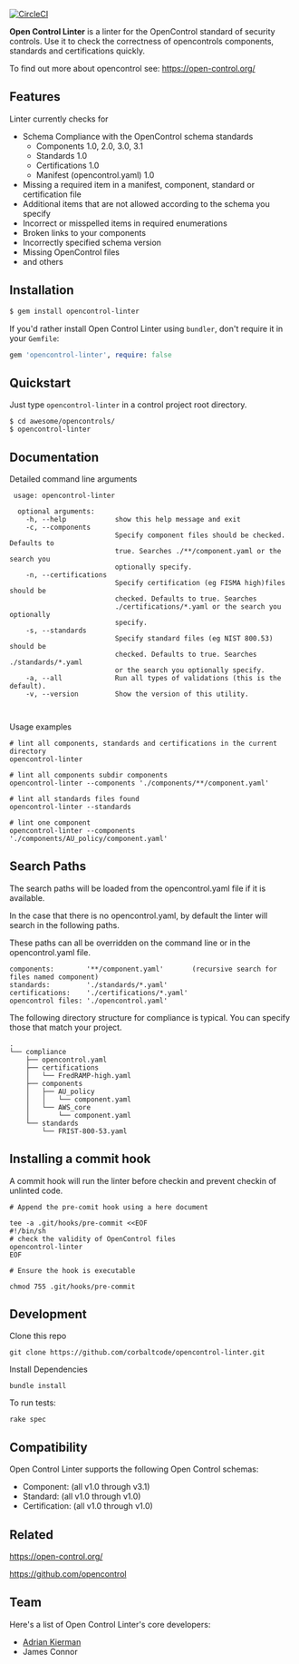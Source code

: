 [![CircleCI](https://circleci.com/gh/corbaltcode/opencontrol-linter.svg?style=svg)](https://circleci.com/gh/corbaltcode/opencontrol-linter)


**Open Control Linter** is a linter for the OpenControl standard of security controls. 
Use it to check the correctness of opencontrols components, standards and certifications quickly.

To find out more about opencontrol see:
https://open-control.org/

## Features

Linter currently checks for
- Schema Compliance with the OpenControl schema standards
  - Components 1.0, 2.0, 3.0, 3.1
  - Standards 1.0
  - Certifications 1.0
  - Manifest (opencontrol.yaml) 1.0
- Missing a required item in a manifest, component, standard or certification file
- Additional items that are not allowed according to the schema you specify
- Incorrect or misspelled items in required enumerations
- Broken links to your components
- Incorrectly specified schema version
- Missing OpenControl files
- and others


## Installation

```sh
$ gem install opencontrol-linter
```

If you'd rather install Open Control Linter using `bundler`, don't require it in your `Gemfile`:

```rb
gem 'opencontrol-linter', require: false
```

## Quickstart

Just type `opencontrol-linter` in a control project root directory.

```
$ cd awesome/opencontrols/
$ opencontrol-linter
```

## Documentation

Detailed command line arguments

```
 usage: opencontrol-linter

  optional arguments:
    -h, --help            show this help message and exit
    -c, --components
                          Specify component files should be checked. Defaults to
                          true. Searches ./**/component.yaml or the search you
                          optionally specify.
    -n, --certifications
                          Specify certification (eg FISMA high)files should be
                          checked. Defaults to true. Searches
                          ./certifications/*.yaml or the search you optionally
                          specify.
    -s, --standards
                          Specify standard files (eg NIST 800.53) should be
                          checked. Defaults to true. Searches ./standards/*.yaml
                          or the search you optionally specify.
    -a, --all             Run all types of validations (this is the default).
    -v, --version         Show the version of this utility.

      
```

Usage examples

```
# lint all components, standards and certifications in the current directory
opencontrol-linter

# lint all components subdir components
opencontrol-linter --components './components/**/component.yaml'

# lint all standards files found
opencontrol-linter --standards

# lint one component
opencontrol-linter --components './components/AU_policy/component.yaml'

```

## Search Paths

The search paths will be loaded from the opencontrol.yaml file if it is available.

In the case that there is no opencontrol.yaml, by default the linter will search in the following paths. 

These paths can all be overridden on the command line or in the opencontrol.yaml file.
```
components:        '**/component.yaml'       (recursive search for files named component)
standards:         './standards/*.yaml'
certifications:    './certifications/*.yaml'
opencontrol files: './opencontrol.yaml'

```

The following directory structure for compliance is typical. You can specify those that match your project.
```
.
└── compliance
    ├── opencontrol.yaml
    ├── certifications
    │   └── FredRAMP-high.yaml
    ├── components
    │   ├── AU_policy
    │   │   └── component.yaml
    │   └── AWS_core
    │       └── component.yaml
    └── standards
        └── FRIST-800-53.yaml

```

## Installing a commit hook 

A commit hook will run the linter before checkin and prevent checkin of unlinted 
code.

```cassandraql
# Append the pre-comit hook using a here document

tee -a .git/hooks/pre-commit <<EOF
#!/bin/sh
# check the validity of OpenControl files
opencontrol-linter
EOF

# Ensure the hook is executable

chmod 755 .git/hooks/pre-commit

```

## Development

Clone this repo
```
git clone https://github.com/corbaltcode/opencontrol-linter.git

```
Install Dependencies
```
bundle install
```

To run tests:
```
rake spec
```

## Compatibility

Open Control Linter supports the following Open Control schemas:

- Component: (all v1.0 through v3.1)
- Standard: (all v1.0 through v1.0)
- Certification: (all v1.0 through v1.0)

## Related

https://open-control.org/

https://github.com/opencontrol

## Team

Here's a list of Open Control Linter's core developers:

* [Adrian Kierman](https://github.com/adriankierman)
* James Connor

